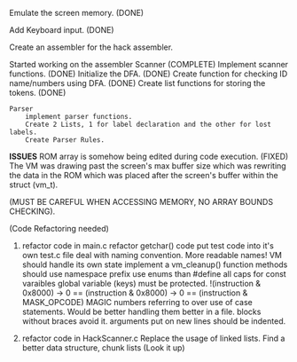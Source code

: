 Emulate the screen memory. (DONE)

Add Keyboard input. (DONE)

Create an assembler for the hack assembler.

Started working on the assembler
	Scanner (COMPLETE)
		Implement scanner functions. (DONE)
		Initialize the DFA. (DONE)
		Create function for checking ID name/numbers using DFA. (DONE)
		Create list functions for storing the tokens. (DONE)

	Parser
		implement parser functions.
		Create 2 Lists, 1 for label declaration and the other for lost labels.
		Create Parser Rules.

**ISSUES**
ROM array is somehow being edited during code execution. (FIXED)
The VM was drawing past the screen's max buffer size which was
rewriting the data in the ROM which was placed after the 
screen's buffer within the struct (vm_t).

(MUST BE CAREFUL WHEN ACCESSING MEMORY, NO ARRAY BOUNDS CHECKING).


(Code Refactoring needed)
1) refactor code in main.c
	refactor getchar() code
	put test code into it's own test.c file
	deal with naming convention. More readable names!
	VM should handle its own state
	implement a vm_cleanup() function
	methods should use namespace prefix
	use enums than #define
	all caps for const varaibles
	global variable (keys) must be protected.
	!(instruction & 0x8000) -> 0 == (instruction & 0x8000) -> 0 == (instruction & MASK_OPCODE)
	MAGIC numbers referring to over use of case statements. Would be better handling them better in a file.
	blocks without braces avoid it.
	arguments put on new lines should be indented.
	
2) refactor code in HackScanner.c
	Replace the usage of linked lists. Find a better data structure, chunk lists (Look it up)